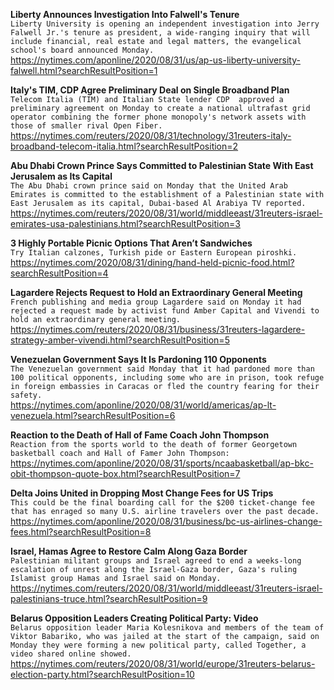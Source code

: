 **Liberty Announces Investigation Into Falwell's Tenure**\
`Liberty University is opening an independent investigation into Jerry Falwell Jr.'s tenure as president, a wide-ranging inquiry that will include financial, real estate and legal matters, the evangelical school's board announced Monday. `\
https://nytimes.com/aponline/2020/08/31/us/ap-us-liberty-university-falwell.html?searchResultPosition=1

**Italy's TIM, CDP Agree Preliminary Deal on Single Broadband Plan**\
`Telecom Italia (TIM) and Italian State lender CDP  approved a preliminary agreement on Monday to create a national ultrafast grid operator combining the former phone monopoly's network assets with those of smaller rival Open Fiber.`\
https://nytimes.com/reuters/2020/08/31/technology/31reuters-italy-broadband-telecom-italia.html?searchResultPosition=2

**Abu Dhabi Crown Prince Says Committed to Palestinian State With East Jerusalem as Its Capital**\
`The Abu Dhabi crown prince said on Monday that the United Arab Emirates is committed to the establishment of a Palestinian state with East Jerusalem as its capital, Dubai-based Al Arabiya TV reported.`\
https://nytimes.com/reuters/2020/08/31/world/middleeast/31reuters-israel-emirates-usa-palestinians.html?searchResultPosition=3

**3 Highly Portable Picnic Options That Aren’t Sandwiches**\
`Try Italian calzones, Turkish pide or Eastern European piroshki.`\
https://nytimes.com/2020/08/31/dining/hand-held-picnic-food.html?searchResultPosition=4

**Lagardere Rejects Request to Hold an Extraordinary General Meeting**\
`French publishing and media group Lagardere said on Monday it had rejected a request made by activist fund Amber Capital and Vivendi to hold an extraordinary general meeting.`\
https://nytimes.com/reuters/2020/08/31/business/31reuters-lagardere-strategy-amber-vivendi.html?searchResultPosition=5

**Venezuelan Government Says It Is Pardoning 110 Opponents**\
`The Venezuelan government said Monday that it had pardoned more than 100 political opponents, including some who are in prison, took refuge in foreign embassies in Caracas or fled the country fearing for their safety. `\
https://nytimes.com/aponline/2020/08/31/world/americas/ap-lt-venezuela.html?searchResultPosition=6

**Reaction to the Death of Hall of Fame Coach John Thompson**\
`Reaction from the sports world to the death of former Georgetown basketball coach and Hall of Famer John Thompson: `\
https://nytimes.com/aponline/2020/08/31/sports/ncaabasketball/ap-bkc-obit-thompson-quote-box.html?searchResultPosition=7

**Delta Joins United in Dropping Most Change Fees for US Trips**\
`This could be the final boarding call for the $200 ticket-change fee that has enraged so many U.S. airline travelers over the past decade.`\
https://nytimes.com/aponline/2020/08/31/business/bc-us-airlines-change-fees.html?searchResultPosition=8

**Israel, Hamas Agree to Restore Calm Along Gaza Border**\
`Palestinian militant groups and Israel agreed to end a weeks-long escalation of unrest along the Israel-Gaza border, Gaza's ruling Islamist group Hamas and Israel said on Monday.`\
https://nytimes.com/reuters/2020/08/31/world/middleeast/31reuters-israel-palestinians-truce.html?searchResultPosition=9

**Belarus Opposition Leaders Creating Political Party: Video**\
`Belarus opposition leader Maria Kolesnikova and members of the team of Viktor Babariko, who was jailed at the start of the campaign, said on Monday they were forming a new political party, called Together, a video shared online showed.`\
https://nytimes.com/reuters/2020/08/31/world/europe/31reuters-belarus-election-party.html?searchResultPosition=10


